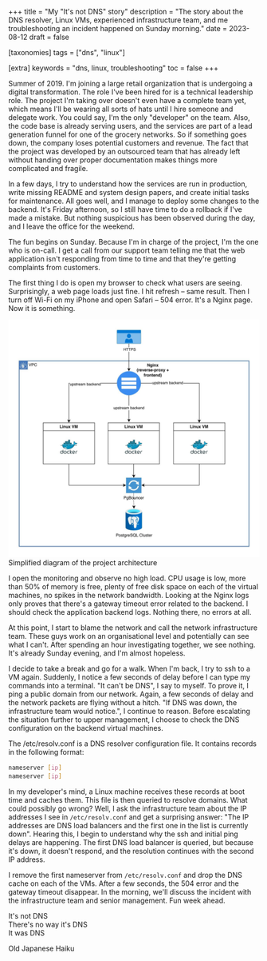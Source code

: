 +++
title = "My \"It's not DNS\" story"
description = "The story about the DNS resolver, Linux VMs, experienced infrastructure team, and me troubleshooting an incident happened on Sunday morning."
date = 2023-08-12
draft = false

[taxonomies]
tags = ["dns", "linux"]

[extra]
keywords = "dns, linux, troubleshooting"
toc = false
+++

Summer of 2019. I'm joining a large retail organization that is undergoing a digital transformation.
The role I've been hired for is a technical leadership role. The project I'm taking over doesn't
even have a complete team yet, which means I'll be wearing all sorts of hats until I hire someone
and delegate work. You could say, I'm the only "developer" on the team. Also, the code base is
already serving users, and the services are part of a lead generation funnel for one of the grocery
networks. So if something goes down, the company loses potential customers and revenue. The fact
that the project was developed by an outsourced team that has already left without handing over
proper documentation makes things more complicated and fragile.

In a few days, I try to understand how the services are run in production, write missing README
and system design papers, and create initial tasks for maintenance. All goes well, and I manage
to deploy some changes to the backend. It's Friday afternoon, so I still have time to do
a rollback if I've made a mistake. But nothing suspicious has been observed during the day,
and I leave the office for the weekend.

The fun begins on Sunday. Because I'm in charge of the project, I'm the one who is on-call.
I get a call from our support team telling me that the web application isn't responding from time
to time and that they're getting complaints from customers.

The first thing I do is open my browser to check what users are seeing. Surprisingly, a web page
loads just fine. I hit refresh – same result. Then I turn off Wi-Fi on my iPhone and open
Safari – 504 error. It's a Nginx page. Now it is something.

![Simplified diagram of the project architecture](/images/karusel-arch.jpg)
<span class="img-title">Simplified diagram of the project architecture</span>

I open the monitoring and observe no high load. CPU usage is low, more than 50% of memory is free,
plenty of free disk space on each of the virtual machines, no spikes in the network bandwidth.
Looking at the Nginx logs only proves that there's a gateway timeout error related to the backend.
I should check the application backend logs. Nothing there, no errors at all.

At this point, I start to blame the network and call the network infrastructure team.
These guys work on an organisational level and potentially can see what I can't. After spending
an hour investigating together, we see nothing. It's already Sunday evening, and
I'm almost hopeless.

I decide to take a break and go for a walk. When I'm back, I try to ssh to a VM again. Suddenly,
I notice a few seconds of delay before I can type my commands into a terminal. "It can't be DNS",
I say to myself. To prove it, I ping a public domain from our network. Again, a few seconds of
delay and the network packets are flying without a hitch.
"If DNS was down, the infrastructure team would notice.", I continue to reason.
Before escalating the situation further to upper management, I choose to check the DNS
configuration on the backend virtual machines.

The /etc/resolv.conf is a DNS resolver configuration file. It contains records in the following format:

```bash
nameserver [ip]
nameserver [ip]
```

In my developer's mind, a Linux machine receives these records at boot time and caches them.
This file is then queried to resolve domains. What could possibly go wrong? Well, I ask the
infrastructure team about the IP addresses I see in `/etc/resolv.conf` and get a surprising
answer: "The IP addresses are DNS load balancers and the first one in the list is currently down".
Hearing this, I begin to understand why the ssh and initial ping delays are happening.
The first DNS load balancer is queried, but because it's down, it doesn't respond, and
the resolution continues with the second IP address.

I remove the first nameserver from `/etc/resolv.conf` and drop the DNS cache on each of the VMs.
After a few seconds, the 504 error and the gateway timeout disappear. In the morning, we'll
discuss the incident with the infrastructure team and senior management. Fun week ahead.

<div class="callout callout-bdc">
<p>
    It's not DNS<br/>
    There's no way it's DNS<br/>
    It was DNS
</p>
<p class="author">Old Japanese Haiku</p>
</div>
